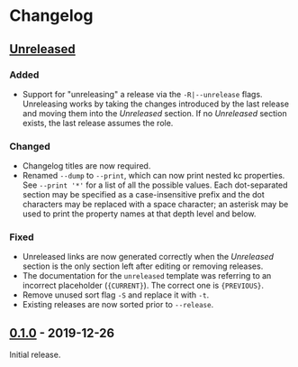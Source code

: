 # Changelog

## [Unreleased]

### Added

- Support for "unreleasing" a release via the `-R|--unrelease` flags. Unreleasing
  works by taking the changes introduced by the last release and moving them into
  the _Unreleased_ section. If no _Unreleased_ section exists, the last release
  assumes the role.

### Changed

- Changelog titles are now required.
- Renamed `--dump` to `--print`, which can now print nested kc properties. See
  `--print '*'` for a list of all the possible values. Each dot-separated section
  may be specified as a case-insensitive prefix and the dot characters may be
  replaced with a space character; an asterisk may be used to print the property
  names at that depth level and below.

### Fixed

- Unreleased links are now generated correctly when the _Unreleased_ section is
  the only section left after editing or removing releases.
- The documentation for the `unreleased` template was referring to an incorrect
  placeholder (`{CURRENT}`). The correct one is `{PREVIOUS}`.
- Remove unused sort flag `-S` and replace it with `-t`.
- Existing releases are now sorted prior to `--release`.

## [0.1.0] - 2019-12-26

Initial release.

[Unreleased]: https://github.com/xuoe/kc/compare/0.1.0...HEAD
[0.1.0]: https://github.com/xuoe/kc/releases/tag/0.1.0
